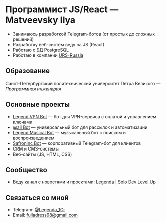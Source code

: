 # Программист JS/React — Matveevsky Ilya

- Занимаюсь разработкой Telegram-ботов (от простых до сложных решений)
- Разработку веб-систем веду на JS (React)
- Работаю с БД PostgreSQL
- Работаю в компании [URS-Russia](https://urs-rus.com)

## Образование
Санкт-Петербургский политехнический университет Петра Великого — *Программная инженерия*

## Основные проекты
- [Legend VPN Bot](https://t.me/Legend_VPN_bot) — бот для VPN-сервиса с оплатой и управлением ключами  
- [@all Bot](https://t.me/Legend_all_bot) — универсальный бот для рассылок и автоматизации  
- [Legend Musical Bot](https://t.me/Legend_Musical_bot) — музыкальный бот с поиском и воспроизведением  
- [Safroninc Bot](https://t.me/safroninc_bot) — корпоративный Telegram-бот для клиентов  
- CRM и CMS-системы
- Веб-сайты (JS, HTML, CSS)

## Сообщество
- Веду канал с новостями и проектами: [Legenda | Solo Dev Level Up](https://t.me/Legenda_Dev)

## Связаться со мной
- Telegram: [@Legenda_1Cr](https://t.me/Legenda_1Cr)  
- Email: fulladress98@gmail.com
